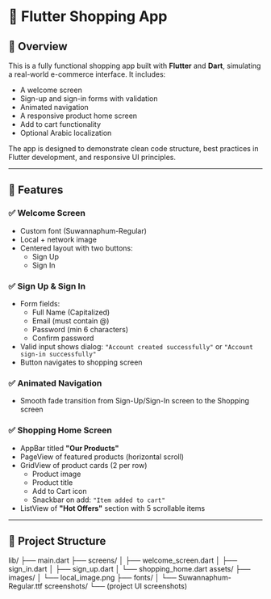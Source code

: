 # 🛒 Flutter Shopping App

## 📱 Overview

This is a fully functional shopping app built with **Flutter** and **Dart**, simulating a real-world e-commerce interface. It includes:
- A welcome screen
- Sign-up and sign-in forms with validation
- Animated navigation
- A responsive product home screen
- Add to cart functionality
- Optional Arabic localization

The app is designed to demonstrate clean code structure, best practices in Flutter development, and responsive UI principles.

---

## 🚀 Features

### ✅ Welcome Screen
- Custom font (Suwannaphum-Regular)
- Local + network image
- Centered layout with two buttons:
  - Sign Up
  - Sign In

### ✅ Sign Up & Sign In
- Form fields:
  - Full Name (Capitalized)
  - Email (must contain @)
  - Password (min 6 characters)
  - Confirm password
- Valid input shows dialog: `"Account created successfully"` or `"Account sign-in successfully"`
- Button navigates to shopping screen

### ✅ Animated Navigation
- Smooth fade transition from Sign-Up/Sign-In screen to the Shopping screen

### ✅ Shopping Home Screen
- AppBar titled **"Our Products"**
- PageView of featured products (horizontal scroll)
- GridView of product cards (2 per row)
  - Product image
  - Product title
  - Add to Cart icon
  - Snackbar on add: `"Item added to cart"`
- ListView of **"Hot Offers"** section with 5 scrollable items
---
## 🧱 Project Structure
lib/
├── main.dart
├── screens/
│ ├── welcome_screen.dart
│ ├── sign_in.dart
│ ├── sign_up.dart
│ └── shopping_home.dart
assets/
├── images/
│ └── local_image.png
├── fonts/
│ └── Suwannaphum-Regular.ttf
screenshots/
└── (project UI screenshots)
